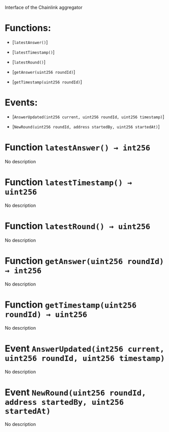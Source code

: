 Interface of the Chainlink aggregator

# Functions:

- [`latestAnswer()`]

- [`latestTimestamp()`]

- [`latestRound()`]

- [`getAnswer(uint256 roundId)`]

- [`getTimestamp(uint256 roundId)`]

# Events:

- [`AnswerUpdated(int256 current, uint256 roundId, uint256 timestamp)`]

- [`NewRound(uint256 roundId, address startedBy, uint256 startedAt)`]

# Function `latestAnswer() → int256`

No description

# Function `latestTimestamp() → uint256`

No description

# Function `latestRound() → uint256`

No description

# Function `getAnswer(uint256 roundId) → int256`

No description

# Function `getTimestamp(uint256 roundId) → uint256`

No description

# Event `AnswerUpdated(int256 current, uint256 roundId, uint256 timestamp)`

No description

# Event `NewRound(uint256 roundId, address startedBy, uint256 startedAt)`

No description
